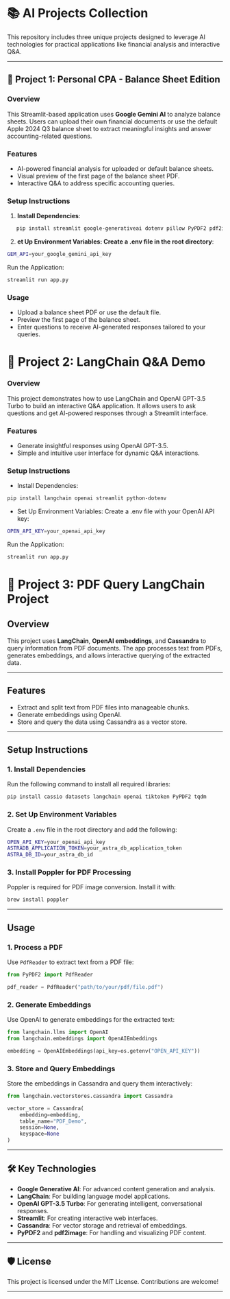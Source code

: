 # 📚 **AI Projects Collection**

This repository includes three unique projects designed to leverage AI technologies for practical applications like financial analysis and interactive Q&A.

---

## 🌟 **Project 1: Personal CPA - Balance Sheet Edition**

### **Overview**
This Streamlit-based application uses **Google Gemini AI** to analyze balance sheets. Users can upload their own financial documents or use the default Apple 2024 Q3 balance sheet to extract meaningful insights and answer accounting-related questions.

### **Features**
- AI-powered financial analysis for uploaded or default balance sheets.
- Visual preview of the first page of the balance sheet PDF.
- Interactive Q&A to address specific accounting queries.

### **Setup Instructions**
1. **Install Dependencies**:
```bash
   pip install streamlit google-generativeai dotenv pillow PyPDF2 pdf2image
```
2. **et Up Environment Variables: Create a .env file in the root directory**:
```bash
GEM_API=your_google_gemini_api_key
```

Run the Application:
```bash 
streamlit run app.py
```
### **Usage**
- Upload a balance sheet PDF or use the default file.
- Preview the first page of the balance sheet.
- Enter questions to receive AI-generated responses tailored to your queries.


  


# 🌟 **Project 2: LangChain Q&A Demo**

### **Overview**
This project demonstrates how to use LangChain and OpenAI GPT-3.5 Turbo to build an interactive Q&A application. It allows users to ask questions and get AI-powered responses through a Streamlit interface.

### **Features**
- Generate insightful responses using OpenAI GPT-3.5.
- Simple and intuitive user interface for dynamic Q&A interactions.
### **Setup Instructions**
- Install Dependencies:
```bash
pip install langchain openai streamlit python-dotenv
```
- Set Up Environment Variables: Create a .env file with your OpenAI API key:

```bash
OPEN_API_KEY=your_openai_api_key
```
Run the Application:

```bash 
streamlit run app.py
```

# 🌟 **Project 3: PDF Query LangChain Project**

## Overview
This project uses **LangChain**, **OpenAI embeddings**, and **Cassandra** to query information from PDF documents. The app processes text from PDFs, generates embeddings, and allows interactive querying of the extracted data.

---

## Features
- Extract and split text from PDF files into manageable chunks.
- Generate embeddings using OpenAI.
- Store and query the data using Cassandra as a vector store.

---

## Setup Instructions

### 1. Install Dependencies
Run the following command to install all required libraries:
```bash
pip install cassio datasets langchain openai tiktoken PyPDF2 tqdm
```

### 2. Set Up Environment Variables
Create a `.env` file in the root directory and add the following:
```bash
OPEN_API_KEY=your_openai_api_key
ASTRADB_APPLICATION_TOKEN=your_astra_db_application_token
ASTRA_DB_ID=your_astra_db_id
```

### 3. Install Poppler for PDF Processing
Poppler is required for PDF image conversion. Install it with:
```bash
brew install poppler
```

---

## Usage

### 1. Process a PDF
Use `PdfReader` to extract text from a PDF file:
```python
from PyPDF2 import PdfReader

pdf_reader = PdfReader("path/to/your/pdf/file.pdf")
```

### 2. Generate Embeddings
Use OpenAI to generate embeddings for the extracted text:
```python
from langchain.llms import OpenAI
from langchain.embeddings import OpenAIEmbeddings

embedding = OpenAIEmbeddings(api_key=os.getenv("OPEN_API_KEY"))
```

### 3. Store and Query Embeddings
Store the embeddings in Cassandra and query them interactively:
```python
from langchain.vectorstores.cassandra import Cassandra

vector_store = Cassandra(
    embedding=embedding,
    table_name="PDF_Demo",
    session=None,
    keyspace=None
)
```

---

## 🛠️ Key Technologies
- **Google Generative AI**: For advanced content generation and analysis.
- **LangChain**: For building language model applications.
- **OpenAI GPT-3.5 Turbo**: For generating intelligent, conversational responses.
- **Streamlit**: For creating interactive web interfaces.
- **Cassandra**: For vector storage and retrieval of embeddings.
- **PyPDF2** and **pdf2image**: For handling and visualizing PDF content.

---

## 🛡️ License
This project is licensed under the MIT License. Contributions are welcome!

---







